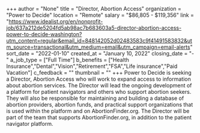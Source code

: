 +++
author = "None"
title = "Director, Abortion Access"
organization = "Power to Decide"
location = "Remote"
salary = "$86,805 - $119,356"
link = "https://www.idealist.org/en/nonprofit-job/637a212de5204fd5ab98ac7b683603a5-director-abortion-access-power-to-decide-washington?utm_content=regular&email_id=848142052d02483583c9f41491583832&utm_source=transactional&utm_medium=email&utm_campaign=email-alerts"
sort_date = "2022-01-10"
created_at = "January 10, 2022"
closing_date = "-"
a_job_type = ["Full Time"]
b_benefits = ["Health Insurance","Dental","Vision","Retirement","FSA","Life insurance","Paid Vacation"]
c_feedback = ""
thumbnail = ""
+++
Power to Decide is seeking a Director, Abortion Access who will work to expand access to information about abortion services. The Director will lead the ongoing development of a platform for patient navigators and others who support abortion seekers. They will also be responsible for maintaining and building a database of abortion providers, abortion funds, and practical support organizations that is used within the platform and on AbortionFinder.org. The Director will be part of the team that supports AbortionFinder.org, in addition to the patient navigator platform.